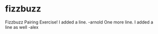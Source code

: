 # fizzbuzz
Fizzbuzz Pairing Exercise!
I added a line. -arnold
One more line.
I added a line as well -alex
